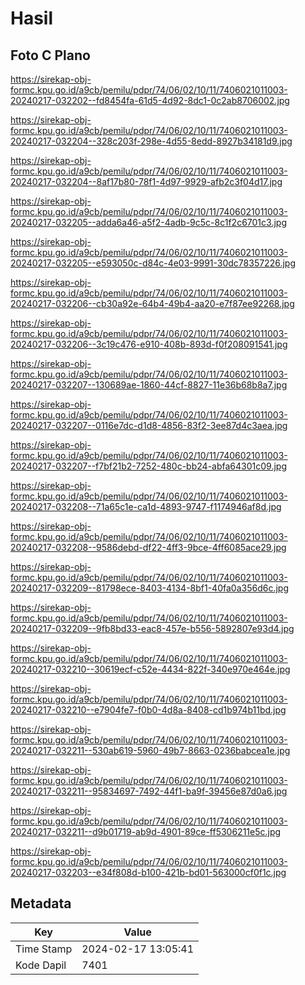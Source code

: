 # Hasil

## Foto C Plano

https://sirekap-obj-formc.kpu.go.id/a9cb/pemilu/pdpr/74/06/02/10/11/7406021011003-20240217-032202--fd8454fa-61d5-4d92-8dc1-0c2ab8706002.jpg

https://sirekap-obj-formc.kpu.go.id/a9cb/pemilu/pdpr/74/06/02/10/11/7406021011003-20240217-032204--328c203f-298e-4d55-8edd-8927b34181d9.jpg

https://sirekap-obj-formc.kpu.go.id/a9cb/pemilu/pdpr/74/06/02/10/11/7406021011003-20240217-032204--8af17b80-78f1-4d97-9929-afb2c3f04d17.jpg

https://sirekap-obj-formc.kpu.go.id/a9cb/pemilu/pdpr/74/06/02/10/11/7406021011003-20240217-032205--adda6a46-a5f2-4adb-9c5c-8c1f2c6701c3.jpg

https://sirekap-obj-formc.kpu.go.id/a9cb/pemilu/pdpr/74/06/02/10/11/7406021011003-20240217-032205--e593050c-d84c-4e03-9991-30dc78357226.jpg

https://sirekap-obj-formc.kpu.go.id/a9cb/pemilu/pdpr/74/06/02/10/11/7406021011003-20240217-032206--cb30a92e-64b4-49b4-aa20-e7f87ee92268.jpg

https://sirekap-obj-formc.kpu.go.id/a9cb/pemilu/pdpr/74/06/02/10/11/7406021011003-20240217-032206--3c19c476-e910-408b-893d-f0f208091541.jpg

https://sirekap-obj-formc.kpu.go.id/a9cb/pemilu/pdpr/74/06/02/10/11/7406021011003-20240217-032207--130689ae-1860-44cf-8827-11e36b68b8a7.jpg

https://sirekap-obj-formc.kpu.go.id/a9cb/pemilu/pdpr/74/06/02/10/11/7406021011003-20240217-032207--0116e7dc-d1d8-4856-83f2-3ee87d4c3aea.jpg

https://sirekap-obj-formc.kpu.go.id/a9cb/pemilu/pdpr/74/06/02/10/11/7406021011003-20240217-032207--f7bf21b2-7252-480c-bb24-abfa64301c09.jpg

https://sirekap-obj-formc.kpu.go.id/a9cb/pemilu/pdpr/74/06/02/10/11/7406021011003-20240217-032208--71a65c1e-ca1d-4893-9747-f1174946af8d.jpg

https://sirekap-obj-formc.kpu.go.id/a9cb/pemilu/pdpr/74/06/02/10/11/7406021011003-20240217-032208--9586debd-df22-4ff3-9bce-4ff6085ace29.jpg

https://sirekap-obj-formc.kpu.go.id/a9cb/pemilu/pdpr/74/06/02/10/11/7406021011003-20240217-032209--81798ece-8403-4134-8bf1-40fa0a356d6c.jpg

https://sirekap-obj-formc.kpu.go.id/a9cb/pemilu/pdpr/74/06/02/10/11/7406021011003-20240217-032209--9fb8bd33-eac8-457e-b556-5892807e93d4.jpg

https://sirekap-obj-formc.kpu.go.id/a9cb/pemilu/pdpr/74/06/02/10/11/7406021011003-20240217-032210--30619ecf-c52e-4434-822f-340e970e464e.jpg

https://sirekap-obj-formc.kpu.go.id/a9cb/pemilu/pdpr/74/06/02/10/11/7406021011003-20240217-032210--e7904fe7-f0b0-4d8a-8408-cd1b974b11bd.jpg

https://sirekap-obj-formc.kpu.go.id/a9cb/pemilu/pdpr/74/06/02/10/11/7406021011003-20240217-032211--530ab619-5960-49b7-8663-0236babcea1e.jpg

https://sirekap-obj-formc.kpu.go.id/a9cb/pemilu/pdpr/74/06/02/10/11/7406021011003-20240217-032211--95834697-7492-44f1-ba9f-39456e87d0a6.jpg

https://sirekap-obj-formc.kpu.go.id/a9cb/pemilu/pdpr/74/06/02/10/11/7406021011003-20240217-032211--d9b01719-ab9d-4901-89ce-ff5306211e5c.jpg

https://sirekap-obj-formc.kpu.go.id/a9cb/pemilu/pdpr/74/06/02/10/11/7406021011003-20240217-032203--e34f808d-b100-421b-bd01-563000cf0f1c.jpg


## Metadata

| Key        | Value               |
| ---------- | ------------------- |
| Time Stamp | 2024-02-17 13:05:41 |
| Kode Dapil | 7401                |



